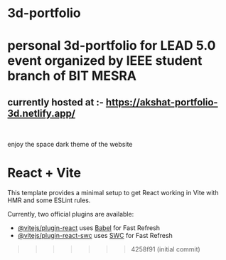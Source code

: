 # 3d-portfolio
personal 3d-portfolio for LEAD 5.0 event organized by IEEE student branch of BIT MESRA 
=======
## currently hosted at :- https://akshat-portfolio-3d.netlify.app/
<br/>

enjoy the space dark theme of the website 


# React + Vite

This template provides a minimal setup to get React working in Vite with HMR and some ESLint rules.

Currently, two official plugins are available:

- [@vitejs/plugin-react](https://github.com/vitejs/vite-plugin-react/blob/main/packages/plugin-react/README.md) uses [Babel](https://babeljs.io/) for Fast Refresh
- [@vitejs/plugin-react-swc](https://github.com/vitejs/vite-plugin-react-swc) uses [SWC](https://swc.rs/) for Fast Refresh
>>>>>>> 4258f91 (initial commit)
